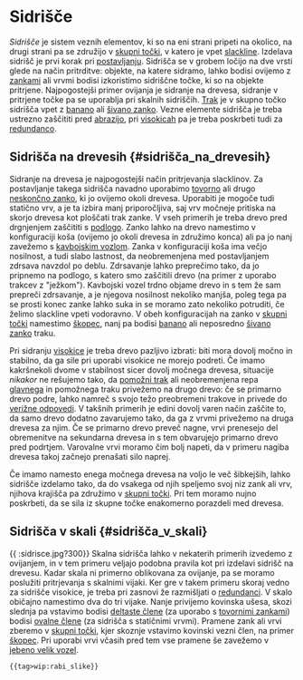 # Sidrišče

*Sidrišče* je sistem veznih elementov, ki so na eni strani pripeti na
okolico, na drugi strani pa se združijo v [skupni
točki](/skupna-tocka), v katero je vpet
[slackline](/slackline). Izdelava sidrišč je prvi korak pri
[postavljanju](/postavljanju). Sidrišča se v grobem ločijo na
dve vrsti glede na način pritrditve: objekte, na katere sidramo, lahko
bodisi ovijemo z [zankami](/neskoncna-zanka) ali vrvmi bodisi
izkoristimo sidriščne točke, ki so na objekte pritrjene. Najpogostejši
primer ovijanja je sidranje na drevesa, sidranje v pritrjene točke pa se
uporablja pri skalnih sidriščih. [Trak](/Trak) je v skupno
točko sidrišča vpet z [banano](/banana) ali [šivano
zanko](/sivana-zanka). Vezne elemente sidrišča je treba
ustrezno zaščititi pred [abrazijo](/abrazija), pri
[visokicah](/visokica) pa je treba poskrbeti tudi za
[redundanco](/redundanca).

## Sidrišča na drevesih {#sidrišča_na_drevesih}

Sidranje na drevesa je najpogostejši način pritrjevanja slacklinov. Za
postavljanje takega sidrišča navadno uporabimo
[tovorno](/tovorna-zanka) ali drugo [neskončno
zanko](/neskoncna-zanka), ki jo ovijemo okoli drevesa.
Uporabiti je mogoče tudi statično vrv, a je ta izbira manj
priporočljiva, saj vrv močneje pritiska na skorjo drevesa kot ploščati
trak zanke. V vseh primerih je treba drevo pred drgnjenjem zaščititi s
[podlogo](/podloga). Zanko lahko na drevo namestimo v
konfiguraciji koša (ovijemo jo okoli drevesa in združimo konca) ali pa
jo nanj zavežemo s [kavbojskim vozlom](/kavbojski-vozel).
Zanka v konfiguraciji koša ima večjo nosilnost, a tudi slabo lastnost,
da neobremenjena med postavljanjem zdrsava navzdol po deblu. Zdrsavanje
lahko preprečimo tako, da jo pripnemo na podlogo, s katero smo zaščitili
drevo (na primer z uporabo trakcev z \"ježkom\"). Kavbojski vozel trdno
objame drevo in s tem že sam prepreči zdrsavanje, a je njegova nosilnost
nekoliko manjša, poleg tega pa se prosti konec zanke lahko suka in se
moramo zato nekoliko potruditi, če želimo slackline vpeti vodoravno. V
obeh konfiguracijah na zanko v [skupni točki](/skupna-tocka)
namestimo [škopec](/škopec), nanj pa bodisi
[banano](/banana) ali neposredno [šivano
zanko](/sivana-zanka) traku.

Pri sidranju [visokice](/visokica) je treba drevo pazljivo
izbrati: biti mora dovolj močno in stabilno, da ga sile pri uporabi
visokice ne morejo podreti. Če imamo kakršnekoli dvome v stabilnost
sicer dovolj močnega drevesa, situacije *nikakor* ne rešujemo tako, da
[pomožni trak](/pomozni-trak) ali neobremenjena repa
[glavnega](/glavni-trak) in pomožnega traku privežemo na drugo
drevo: če se primarno drevo podre, lahko namreč s svojo težo preobremeni
trakove in privede do [verižne odpovedi](/verizna-odpoved). V
takšnih primerih je edini dovolj varen način zaščite to, da samo drevo
dodatno zavarujemo tako, da ga z vrvmi privežemo na druga drevesa za
njim. Če se primarno drevo preveč nagne, vrvi prenesejo del obremenitve
na sekundarna drevesa in s tem obvarujejo primarno drevo pred podrtjem.
Varovalne vrvi moramo čim bolj napeti, da v primeru nagiba drevesa takoj
začnejo prenašati silo naprej.

Če imamo namesto enega močnega drevesa na voljo le več šibkejših, lahko
sidrišče izdelamo tako, da do vsakega od njih speljemo svoj niz zank ali
vrv, njihova krajišča pa združimo v [skupni
točki](/skupna-tocka). Pri tem moramo nujno poskrbeti, da se
sila iz skupne točke enakomerno porazdeli med drevesa.

## Sidrišča v skali {#sidrišča_v_skali}

{{ :sidrisce.jpg?300}} Skalna sidrišča lahko v nekaterih primerih
izvedemo z ovijanjem, in v tem primeru veljajo podobna pravila kot pri
izdelavi sidrišč na drevesu. Kadar skala ni primerno oblikovana za
ovijanje, pa se moramo poslužiti pritrjevanja s skalnimi vijaki. Ker gre
v takem primeru skoraj vedno za sidrišče visokice, je treba pri zasnovi
že razmišljati o [redundanci](/redundanca). V skalo običajno
namestimo dva do tri vijake. Nanje privijemo kovinska ušesa, skozi
slednja pa vstavimo bodisi [deltaste člene](/deltasti-clen)
(za uporabo s [tovornimi zankami](/tovorna-zanka)) bodisi
[ovalne člene](/ovalni-clen) (za sidrišča s statičnimi vrvmi).
Pramene zank ali vrvi zberemo v [skupni točki](/skupna-tocka),
kjer skoznje vstavimo kovinski vezni člen, na primer
[škopec](/škopec). Pri uporabi vrvi včasih pred tem vse
pramene še zavežemo v [jebeno velik
vozel](/jebeno-velik-vozel).

```{=mediawiki}
{{tag>wip:rabi_slike}}
```
